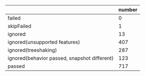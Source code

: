 |  | number |
|----| ---- |
| failed | 0 |
| skipFailed | 1 |
| ignored | 13 |
| ignored(unsupported features) | 407 |
| ignored(treeshaking) | 287 |
| ignored(behavior passed, snapshot different) | 123 |
| passed | 717 |

